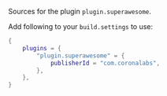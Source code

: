 Sources for the plugin `plugin.superawesome`.

Add following to your `build.settings` to use:
```lua
{
    plugins = {
        "plugin.superawesome" = {
            publisherId = "com.coronalabs",
        },
    },
}
```
